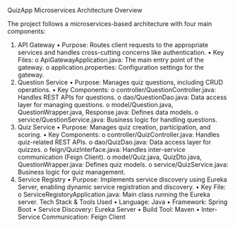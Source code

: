 QuizApp Microservices Architecture Overview

The project follows a microservices-based architecture with four main components:
1. API Gateway 
  •	Purpose: Routes client requests to the appropriate services and handles cross-cutting concerns like authentication.
  •	Key Files: 
    o	ApiGatewayApplication.java: The main entry point of the gateway.
    o	application.properties: Configuration settings for the gateway.
2. Question Service 
  •	Purpose: Manages quiz questions, including CRUD operations.
  •	Key Components: 
    o	controller/QuestionController.java: Handles REST APIs for questions.
    o	dao/QuestionDao.java: Data access layer for managing questions.
    o	model/Question.java, QuestionWrapper.java, Response.java: Defines data models.
    o	service/QuestionService.java: Business logic for handling questions.
3. Quiz Service 
  •	Purpose: Manages quiz creation, participation, and scoring.
  •	Key Components: 
    o	controller/QuizController.java: Handles quiz-related REST APIs.
    o	dao/QuizDao.java: Data access layer for quizzes.
    o	feign/QuizInterface.java: Handles inter-service communication (Feign Client).
    o	model/Quiz.java, QuizDto.java, QuestionWrapper.java: Defines quiz models.
    o	service/QuizService.java: Business logic for quiz management.
4. Service Registry
  •	Purpose: Implements service discovery using Eureka Server, enabling dynamic service registration and discovery.
  •	Key File: 
    o	ServiceRegistoryApplication.java: Main class running the Eureka server.
Tech Stack & Tools Used
    •	Language: Java
    •	Framework: Spring Boot
    •	Service Discovery: Eureka Server
    •	Build Tool: Maven
    •	Inter-Service Communication: Feign Client
